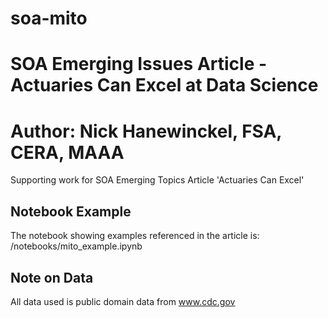 # soa-mito
# SOA Emerging Issues Article - Actuaries Can Excel at Data Science
## 
# Author: Nick Hanewinckel, FSA, CERA, MAAA 

Supporting work for SOA Emerging Topics Article 'Actuaries Can Excel'

## Notebook Example
The notebook showing examples referenced in the article is: /notebooks/mito_example.ipynb

## Note on Data
All data used is public domain data from www.cdc.gov
